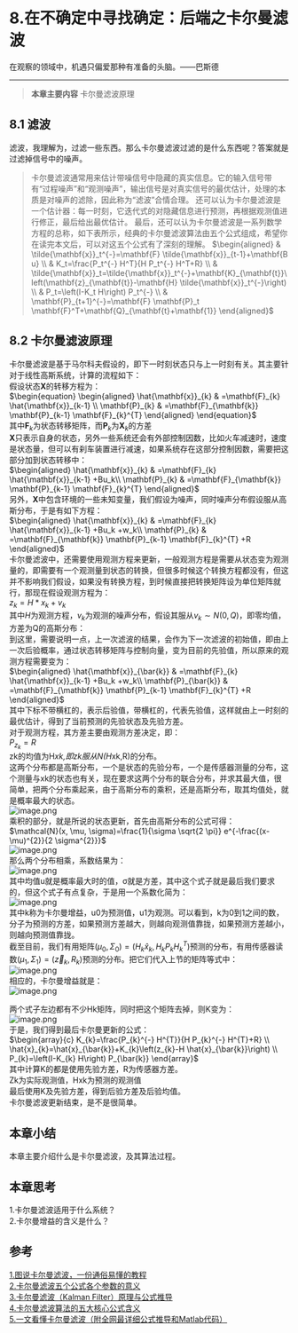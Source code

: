 # **8.在不确定中寻找确定：后端之卡尔曼滤波**

在观察的领域中，机遇只偏爱那种有准备的头脑。——巴斯德

---

> **本章主要内容**
> 卡尔曼滤波原理

<a name="Sv22o"></a>
## 8.1 滤波
滤波，我理解为，过滤一些东西。那么卡尔曼滤波过滤的是什么东西呢？答案就是过滤掉信号中的噪声。
> 卡尔曼滤波通常用来估计带噪信号中隐藏的真实信息。它的输入信号带有“过程噪声”和“观测噪声”，输出信号是对真实信号的最优估计，处理的本质是对噪声的滤除，因此称为“滤波”合情合理。
> 还可以认为卡尔曼滤波是一个估计器：每一时刻，它迭代式的对隐藏信息进行预测，再根据观测值进行修正，最后给出最优估计。
> 最后，还可以认为卡尔曼滤波是一系列数学方程的总称，如下表所示，经典的卡尔曼滤波算法由五个公式组成，希望你在读完本文后，可以对这五个公式有了深刻的理解。
> $\begin{aligned}
& \tilde{\mathbf{x}}_t^{-}=\mathbf{F} \tilde{\mathbf{x}}_{t-1}+\mathbf{B u} \\
& K_t=\frac{P_t^{-} H^T}{H P_t^{-} H^T+R} \\
& \tilde{\mathbf{x}}_t=\tilde{\mathbf{x}}_t^{-}+\mathbf{K}_{\mathbf{t}}\left(\mathbf{z}_{\mathbf{t}}-\mathbf{H} \tilde{\mathbf{x}}_t^{-}\right) \\
& P_t=\left(I-K_t H\right) P_t^{-} \\
& \mathbf{P}_{t+1}^{-}=\mathbf{F} \mathbf{P}_t \mathbf{F}^T+\mathbf{Q}_{\mathbf{t}+\mathbf{1}}
\end{aligned}$

<a name="cApXu"></a>
## 8.2 卡尔曼滤波原理
卡尔曼滤波是基于马尔科夫假设的，即下一时刻状态只与上一时刻有关。其主要针对于线性高斯系统，计算的流程如下：<br />假设状态$\mathbf{X}$的转移方程为：<br />$\begin{equation}
\begin{aligned}
\hat{\mathbf{x}}_{k} & =\mathbf{F}_{k} \hat{\mathbf{x}}_{k-1} \\
\mathbf{P}_{k} & =\mathbf{F}_{\mathbf{k}} \mathbf{P}_{k-1} \mathbf{F}_{k}^{T}
\end{aligned}
\end{equation}$<br />其中$\mathbf{F}_{k}$为状态转移矩阵，而$\mathbf{P}_{k}$为$\mathbf{X}_{k}$的方差<br />$\mathbf{X}$只表示自身的状态，另外一些系统还会有外部控制因数，比如火车减速时，速度是状态量，但可以有刹车装置进行减速，如果系统存在这部分控制因数，需要把这部分加到状态转移中：<br />$\begin{aligned}
\hat{\mathbf{x}}_{k} & =\mathbf{F}_{k} \hat{\mathbf{x}}_{k-1} +Bu_k\\
\mathbf{P}_{k} & =\mathbf{F}_{\mathbf{k}} \mathbf{P}_{k-1} \mathbf{F}_{k}^{T}
\end{aligned}$<br />另外，$\mathbf{X}$中包含环境的一些未知变量，我们假设为噪声，同时噪声分布假设服从高斯分布，于是有如下方程：<br />$\begin{aligned}
\hat{\mathbf{x}}_{k} & =\mathbf{F}_{k} \hat{\mathbf{x}}_{k-1} +Bu_k +w_k\\
\mathbf{P}_{k} & =\mathbf{F}_{\mathbf{k}} \mathbf{P}_{k-1} \mathbf{F}_{k}^{T} +R
\end{aligned}$<br />卡尔曼滤波中，还需要使用观测方程来更新，一般观测方程是需要从状态变为观测量的，即需要有一个观测量到状态的转换，但很多时候这个转换方程都没有，但这并不影响我们假设，如果没有转换方程，到时候直接把转换矩阵设为单位矩阵就行，那现在假设观测方程为：<br />$z_k = H*x_k+v_k$<br />其中$H$为观测方程，$v_k$为观测的噪声分布，假设其服从$v_k\sim N\left(0,Q\right)$，即零均值，方差为Q的高斯分布：<br />到这里，需要说明一点，上一次滤波的结果，会作为下一次滤波的初始值，即由上一次后验概率，通过状态转移矩阵与控制向量，变为目前的先验值，所以原来的观测方程需要变为：<br />$\begin{aligned}
\hat{\mathbf{x}}_{\bar{k}} & =\mathbf{F}_{k} \hat{\mathbf{x}}_{k-1} +Bu_k +w_k\\
\mathbf{P}_{\bar{k}} & =\mathbf{F}_{\mathbf{k}} \mathbf{P}_{k-1} \mathbf{F}_{k}^{T} +R
\end{aligned}$<br />其中下标不带横杠的，表示后验值，带横杠的，代表先验值，这样就由上一时刻的最优估计，得到了当前预测的先验状态及先验方差。<br />对于观测方程，其方差主要由观测方差决定，即：<br />$P_{z_k} = R$<br />zk的均值为H*xk,即zk服从N(H*xk,R)的分布。<br />这两个分布都是高斯分布，一个是状态的先验分布，一个是传感器测量的分布，这个测量与xk的状态也有关，现在要求这两个分布的联合分布，并求其最大值，很简单，把两个分布乘起来，由于高斯分布的乘积，还是高斯分布，取其均值处，就是概率最大的状态。<br />![image.png](https://cdn.nlark.com/yuque/0/2023/png/1782698/1684340645013-e837abfe-6084-4761-9ec1-7511a7736935.png#averageHue=%23fdfdfd&clientId=ud705f196-c300-4&from=paste&height=353&id=ub773d1ce&originHeight=441&originWidth=720&originalType=binary&ratio=1.25&rotation=0&showTitle=false&size=59646&status=done&style=none&taskId=u8bd53790-1012-4600-bae7-ceada7e80d0&title=&width=576)<br />乘积的部分，就是所说的状态更新，首先由高斯分布的公式可得：<br />$\mathcal{N}(x, \mu, \sigma)=\frac{1}{\sigma \sqrt{2 \pi}} e^{-\frac{(x-\mu)^{2}}{2 \sigma^{2}}}$<br /> ![image.png](https://cdn.nlark.com/yuque/0/2023/png/1782698/1684340775920-336bcbe7-4fef-42d0-a4f9-382847769489.png#averageHue=%23ecece5&clientId=ud705f196-c300-4&from=paste&height=65&id=ub2acad42&originHeight=81&originWidth=370&originalType=binary&ratio=1.25&rotation=0&showTitle=false&size=20046&status=done&style=none&taskId=u43293ced-253c-4f7d-9f21-f6e9b80d8a8&title=&width=296)<br />那么两个分布相乘，系数结果为：<br />![image.png](https://cdn.nlark.com/yuque/0/2023/png/1782698/1684340792537-69fa9ec7-7ec5-4eec-bfdc-8136aa44b775.png#averageHue=%23edece7&clientId=ud705f196-c300-4&from=paste&height=135&id=uf7b2cb96&originHeight=169&originWidth=221&originalType=binary&ratio=1.25&rotation=0&showTitle=false&size=26016&status=done&style=none&taskId=u1fd35b68-9970-40b4-ae11-b28f88ce9c0&title=&width=176.8)<br />其中均值u就是概率最大时的值，σ就是方差，其中这个式子就是最后我们要求的，但这个式子有点复杂，于是用一个系数化简为：<br />![image.png](https://cdn.nlark.com/yuque/0/2023/png/1782698/1684340927621-51d076b6-bd29-4fcd-9196-dc197d120eec.png#averageHue=%23f0efea&clientId=ud705f196-c300-4&from=paste&height=146&id=u45252e44&originHeight=182&originWidth=203&originalType=binary&ratio=1.25&rotation=0&showTitle=false&size=24884&status=done&style=none&taskId=udebdd01d-a3a3-454c-ba0c-ae10cd15303&title=&width=162.4)<br />其中k称为卡尔曼增益，u0为预测值，u1为观测。可以看到，k为0到1之间的数，分子为预测的方差，如果预测方差越大，则越向观测值靠拢，如果预测方差越小，则越向预测值靠拢。<br />截至目前，我们有用矩阵$\left(\mu_0, \Sigma_0\right)=\left(H_k \hat{x}_k, H_k P_k H_k^T\right)$预测的分布，有用传感器读数$\left(\mu_1, \Sigma_1\right)=\left(\vec{z}_k, R_k\right)$预测的分布。把它们代入上节的矩阵等式中：<br />![image.png](https://cdn.nlark.com/yuque/0/2023/png/1782698/1684341570383-5015b365-70f6-425c-a3ed-64c03ba69afe.png#averageHue=%23fafaf9&clientId=ud705f196-c300-4&from=paste&height=135&id=u5107c633&originHeight=329&originWidth=771&originalType=binary&ratio=1.25&rotation=0&showTitle=false&size=68732&status=done&style=none&taskId=u34f92720-17ab-4f0a-958d-21bb8baa301&title=&width=316)<br />相应的，卡尔曼增益就是：<br />![image.png](https://cdn.nlark.com/yuque/0/2023/png/1782698/1684341570383-5015b365-70f6-425c-a3ed-64c03ba69afe.png#averageHue=%23fafaf9&clientId=ud705f196-c300-4&from=paste&height=110&id=wM391&originHeight=329&originWidth=771&originalType=binary&ratio=1.25&rotation=0&showTitle=false&size=68732&status=done&style=none&taskId=u34f92720-17ab-4f0a-958d-21bb8baa301&title=&width=258)

两个式子左边都有不少Hk矩阵，同时把这个矩阵去掉，则K变为：<br />![image.png](https://cdn.nlark.com/yuque/0/2023/png/1782698/1684341669218-6197f9b4-c149-4762-a3c1-c1f11bc58158.png#averageHue=%23eff3e6&clientId=ud705f196-c300-4&from=paste&height=128&id=u0db3976f&originHeight=160&originWidth=313&originalType=binary&ratio=1.25&rotation=0&showTitle=false&size=31158&status=done&style=none&taskId=u5aeeae1e-f537-4732-980b-6114a1df822&title=&width=250.4)<br />于是，我们得到最后卡尔曼更新的公式：<br />$\begin{array}{c}
K_{k}=\frac{P_{k}^{-} H^{T}}{H P_{k}^{-} H^{T}+R} \\
\hat{x}_{k}=\hat{x}_{\bar{k}}+K_{k}\left(z_{k}-H \hat{x}_{\bar{k}}\right) \\
P_{k}=\left(I-K_{k} H\right) P_{\bar{k}}
\end{array}$<br />其中计算K的都是使用先验方差，R为传感器方差。<br />Zk为实际观测值，Hxk为预测的观测值<br />最后使用K及先验方差，得到后验方差及后验均值。<br />卡尔曼滤波更新结束，是不是很简单。
<a name="oAPwt"></a>
## 本章小结
本章主要介绍什么是卡尔曼滤波，及其算法过程。
<a name="iUcSc"></a>
## 本章思考
1.卡尔曼滤波适用于什么系统？<br />2.卡尔曼增益的含义是什么？
<a name="yG8Fe"></a>
## 参考
[1.图说卡尔曼滤波，一份通俗易懂的教程](https://zhuanlan.zhihu.com/p/39912633)<br />[2.卡尔曼滤波五个公式各个参数的意义](https://blog.csdn.net/wccsu1994/article/details/84643221)<br />[3.卡尔曼滤波（Kalman Filter）原理与公式推导](https://zhuanlan.zhihu.com/p/48876718)<br />[4.卡尔曼滤波算法的五大核心公式含义](https://blog.csdn.net/qq_36812406/article/details/127821768?utm_medium=distribute.pc_relevant.none-task-blog-2~default~baidujs_baidulandingword~default-0-127821768-blog-84643221.235^v36^pc_relevant_default_base&spm=1001.2101.3001.4242.1&utm_relevant_index=3)<br />[5.一文看懂卡尔曼滤波（附全网最详细公式推导和Matlab代码）](https://zhuanlan.zhihu.com/p/559191083)
